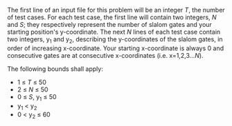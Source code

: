 The first line of an input file for this problem will be an integer *T*, the number of test cases. 
For each test case, the first line will contain two integers, *N* and *S*; they respectively represent the number of slalom gates and your starting position's y-coordinate. 
The next *N* lines of each test case contain two integers, y<sub>1</sub> and y<sub>2</sub>, describing the y-coordinates of the slalom gates, in order of increasing x-coordinate. 
Your starting x-coordinate is always 0 and consecutive gates are at consecutive x-coordinates (i.e. x=1,2,3...*N*).

The following bounds shall apply:  
+ 1 &le; *T* &le; 50
+ 2 &le; *N* &le; 50
+ 0 &le; *S*, y<sub>1</sub> &le; 50
+ y<sub>1</sub> &lt; y<sub>2</sub> 
+ 0 &lt; y<sub>2</sub> &le; 60